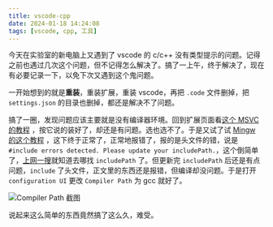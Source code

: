 ```yaml
---
title: vscode-cpp
date: 2024-01-18 14:24:08
tags: [vscode, cpp, 工具]
---
```


今天在实验室的新电脑上又遇到了 vscode 的 c/c++ 没有类型提示的问题。记得之前也遇过几次这个问题，但不记得怎么解决了。搞了一上午，终于解决了，现在有必要记录一下，以免下次又遇到这个鬼问题。

一开始想到的就是**重装**，重装扩展，重装 vscode，再把 `.code` 文件删掉，把 `settings.json` 的目录也删掉，都还是解决不了问题。

搞了一圈，发现问题应该主要就是没有编译器环境。回到扩展页面看[这个 MSVC 的教程](https://code.visualstudio.com/docs/cpp/config-msvc) ，按它说的装好了，却还是有问题。选也选不了。于是又试了试 [Mingw 的这个教程](https://code.visualstudio.com/docs/cpp/config-mingw) ，这下终于正常了，正常地报错了，报的是头文件的错，说是 `#include errors detected. Please update your includePath.`，这个倒简单了，[上网一搜](https://zhuanlan.zhihu.com/p/616798432)就知道去哪找 `includePath` 了。但更新完 `includePath` 后还是有点问题，`include` 了头文件，正文里的东西还是报错，但编译却没问题。于是打开 `configuration UI` 更改 `Compiler Path` 为 gcc 就好了。

![Compiler Path 截图](ScreenShot.jpg)

说起来这么简单的东西竟然搞了这么久，难受。
